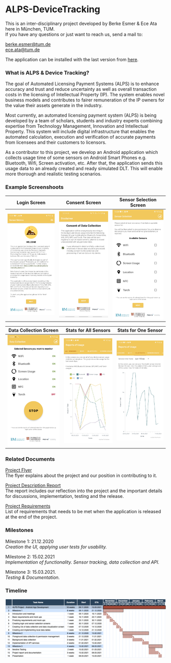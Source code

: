 # ALPS-DeviceTracking
This is an inter-disciplinary project developed by Berke Esmer &amp; Ece Ata here in München, TUM.   
If you have any questions or just want to reach us, send a mail to:

<berke.esmer@tum.de>   
<ece.ata@tum.de>

The application can be installed with the last version from [here](https://github.com/berkethetechnerd/ALPS-DeviceTracking/tags).

### What is ALPS & Device Tracking?

The goal of Automated Licensing Payment Systems (ALPS) is to enhance accuracy and trust and reduce uncertainty as well as overall transaction costs in the licensing of Intellectual Property (IP). The system enables novel business models and contributes to fairer remuneration of the IP owners for the value their assets generate in the industry.   

Most currently, an automated licensing payment system (ALPS) is being developed by a team of scholars, students and industry experts combining expertise from Technology Management, Innovation and Intellectual Property. This system will include digital infrastructure that enables the automated calculation, execution and verification of accurate payments from licensees and their customers to licensors.   

As a contributor to this project, we develop an Android application which collects usage time of some sensors on Android Smart Phones e.g. Bluetooth, Wifi, Screen activation, etc. After that, the application sends this usage data to an already created and ready simulated DLT. This will enable more thorough and realistic testing scenarios.   

### Example Screenshoots

Login Screen               | Consent Screen            |Sensor Selection Screen  
---------------------------|---------------------------|-------------------------|
![](https://github.com/berkethetechnerd/ALPS-DeviceTracking/blob/main/IDP%20Documents/images/sensor_metrics_1.jpeg)  | ![](https://github.com/berkethetechnerd/ALPS-DeviceTracking/blob/main/IDP%20Documents/images/sensor_metrics_6.jpeg) | ![](https://github.com/berkethetechnerd/ALPS-DeviceTracking/blob/main/IDP%20Documents/images/sensor_metrics_2.jpeg)    

Data Collection Screen     | Stats for All Sensors     |Stats for One Sensor       |
---------------------------|---------------------------|---------------------------|
![](https://github.com/berkethetechnerd/ALPS-DeviceTracking/blob/main/IDP%20Documents/images/sensor_metrics_3.jpeg) | ![](https://github.com/berkethetechnerd/ALPS-DeviceTracking/blob/main/IDP%20Documents/images/sensor_metrics_4.jpeg)  | ![](https://github.com/berkethetechnerd/ALPS-DeviceTracking/blob/main/IDP%20Documents/images/sensor_metrics_5.jpeg)  | 

### Related Documents

[Project Flyer](https://github.com/berkethetechnerd/ALPS-DeviceTracking/blob/main/IDP%20Documents/IDP%20-%20Project%20Flyer%20by%20Cambridge%20%40%20ALPS.pdf)   
The flyer explains about the project and our position in contributing to it.

[Project Description Report](https://github.com/berkethetechnerd/ALPS-DeviceTracking/blob/main/IDP%20Documents/IDP%20-%20Project%20Description.docx)  
The report includes our reflection into the project and the important details for discussions, implementation, testing and the release.

[Project Requirements](https://github.com/berkethetechnerd/ALPS-DeviceTracking/blob/main/IDP%20Documents/ALPS%20Project%20-%20Requirements.pdf)   
List of requirements that needs to be met when the application is released at the end of the project.

### Milestones

Milestone 1: 21.12.2020   
_Creation the UI, applying user tests for usability._

Milestone 2: 15.02.2021   
_Implementation of functionality. Sensor tracking, data collection and API._

Milestone 3: 15.03.2021.  
_Testing & Documentation._

### Timeline

![Timeline](https://github.com/berkethetechnerd/ALPS-DeviceTracking/blob/main/IDP%20Documents/IDP%20-%20Timeline.png)
